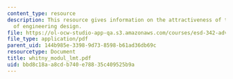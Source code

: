 ```yaml
---
content_type: resource
description: This resource gives information on the attractiveness of the vlsi model
  of engineering design.
file: https://ol-ocw-studio-app-qa.s3.amazonaws.com/courses/esd-342-advanced-system-architecture-spring-2006/bbd8c18aa8cdb740e78835c409525b9a_whitny_modul_lmt.pdf
file_type: application/pdf
parent_uid: 144b985e-3398-9d73-8598-b61ad36db69c
resourcetype: Document
title: whitny_modul_lmt.pdf
uid: bbd8c18a-a8cd-b740-e788-35c409525b9a
---
```

